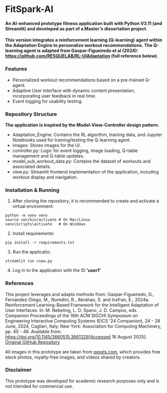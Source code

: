 # FitSpark-AI
#### An AI-enhanced prototype fitness application built with Python V3.11 (and Streamlit) and developed as part of a Master's dissertation project. 

#### This version integrates a reinforcement learning (Q-learning) agent within the Adaptation Engine to personalize workout recommendations. The Q-learning agent is adapted from Gaspar-Figueiredo et al (2024): https://github.com/RESQUELAB/RL-UIAdaptation (full reference below). 

### Features 
- Personalized workout recommendations based on a pre-trained Q-agent. 
- Adaptive User Interface with dynamic content presentation, incorporating user feedback in real time. 
- Event logging for usability testing. 

### Repository Structure
**The application is inspired by the Model-View-Controller design pattern.**
- Adaptation_Engine: Contains the RL algorithm, training data, and Jupyter Notebooks used for training/testing the Q-learning agent. 
- images: Stores images for the UI. 
- controller.py: Logic for event logging, image loading, Q-table management and Q-table updates. 
- model_sub_workout_data.py: Contains the dataset of workouts and associated details. 
- view.py: Streamlit frontend implementation of the application, including workout display and navigation. 

### Installation & Running
1. After cloning the repository, it is recommended to create and activate a virtual environment:   
```
python -m venv venv
source ven/bin/activate # On Mac/Linux
venv\Scripts\activate   # On Windows
```

2. Install requirements:  
```
pip install -r requirements.txt
```  

3. Run the applicatio:  
```
streamlit run view.py
```

4. Log in to the application with the ID **'user1'**

### References
This project leverages and adapts methods from:
Gaspar-Figueiredo, D.,  Fernández-Diego, M., Nuredini, R., Abrahao, S. and Insfran, E., 2024a. Reinforcement Learning-Based Framework for the Intelligent Adaptation of User Interfaces. In: M. Nebeling, L. D. Spano, J. D. Campos, eds. Companion Proceedings of the 16th ACM SIGCHI Symposium on Engineering Interactive Computing Systems (EICS '24 Companion), 24 - 28 June, 2024, Cagliari, Italy. New York: Association for Computing Machinery, pp. 40 - 48. Available from: https://doi.org/10.1145/3660515.3661329[Accessed 16 August 2025]. 
[Original GitHub Repository](https://github.com/RESQUELAB/RL-UIAdaptation)

All images in this prototype are taken from [pexels.com](https://www.pexels.com/), which provides free stock photos, royalty-free images, and videos shared by creators. 

### Disclaimer
This prototype was developed for academic research purposes only and is not intended for commercial use. 






